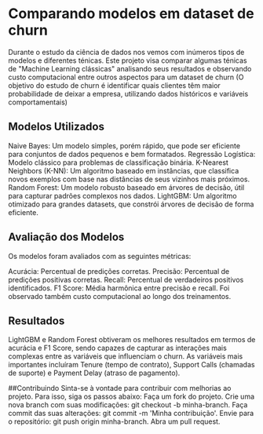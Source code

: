 # Comparando modelos em dataset de churn
Durante o estudo da ciência de dados nos vemos com inúmeros tipos de modelos e diferentes ténicas. Este projeto visa comparar algumas ténicas de "Machine Learning clássicas" analisando seus resultados e observando custo computacional entre outros aspectos para um dataset de churn (O objetivo do estudo de churn é identificar quais clientes têm maior probabilidade de deixar a empresa, utilizando dados históricos e variáveis comportamentais)

## Modelos Utilizados
Naive Bayes: Um modelo simples, porém rápido, que pode ser eficiente para conjuntos de dados pequenos e bem formatados.
Regressão Logística: Modelo clássico para problemas de classificação binária.
K-Nearest Neighbors (K-NN): Um algoritmo baseado em instâncias, que classifica novos exemplos com base nas distâncias de seus vizinhos mais próximos.
Random Forest: Um modelo robusto baseado em árvores de decisão, útil para capturar padrões complexos nos dados.
LightGBM: Um algoritmo otimizado para grandes datasets, que constrói árvores de decisão de forma eficiente.

## Avaliação dos Modelos
Os modelos foram avaliados com as seguintes métricas:

Acurácia: Percentual de predições corretas.
Precisão: Percentual de predições positivas corretas.
Recall: Percentual de verdadeiros positivos identificados.
F1 Score: Média harmônica entre precisão e recall.
Foi observado também custo computacional ao longo dos treinamentos.

## Resultados
LightGBM e Random Forest obtiveram os melhores resultados em termos de acurácia e F1 Score, sendo capazes de capturar as interações mais complexas entre as variáveis que influenciam o churn.
As variáveis mais importantes incluíram Tenure (tempo de contrato), Support Calls (chamadas de suporte) e Payment Delay (atraso de pagamento).

##Contribuindo
Sinta-se à vontade para contribuir com melhorias ao projeto. Para isso, siga os passos abaixo:
Faça um fork do projeto.
Crie uma nova branch com suas modificações: git checkout -b minha-branch.
Faça commit das suas alterações: git commit -m 'Minha contribuição'.
Envie para o repositório: git push origin minha-branch.
Abra um pull request.
